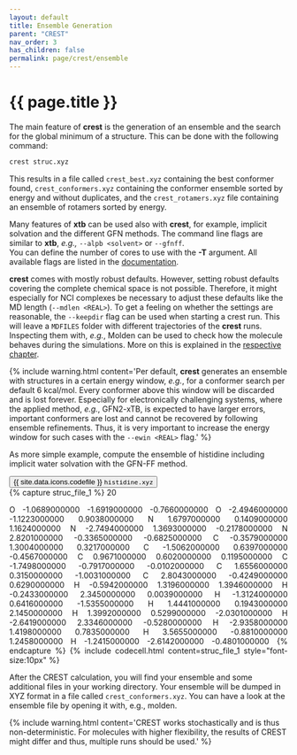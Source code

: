 ```yaml
---
layout: default
title: Ensemble Generation
parent: "CREST"
nav_order: 3
has_children: false
permalink: page/crest/ensemble
---
```


# {{ page.title }}

The main feature of **crest** is the generation of an ensemble and the search for the global minimum of a structure. This can be done with the following command:

```bash
crest struc.xyz
```

This results in a file called `crest_best.xyz` containing the best conformer found, `crest_conformers.xyz` containing the conformer ensemble sorted by energy and without duplicates, and the `crest_rotamers.xyz` file containing an ensemble of rotamers sorted by energy.

Many features of **xtb** can be used also with **crest**, for example, implicit solvation and the different GFN methods. The command line flags are similar to **xtb**, *e.g.,* `--alpb <solvent>` or `--gfnff`.  
You can define the number of cores to use with the **-T** argument. All available flags are listed in the [documentation](https://crest-lab.github.io/crest-docs/page/documentation/keywords.html).

**crest** comes with mostly robust defaults. However, setting robust defaults covering the complete chemical space is not possible. Therefore, it might especially for NCI complexes be necessary to adjust these defaults like the MD length (`--mdlen <REAL>`).
To get a feeling on whether the settings are reasonable, the `--keepdir` flag can be used when starting a crest run. This will leave a `MDFILES` folder with different trajectories of the **crest** runs.
Inspecting them with, *e.g.*, Molden can be used to check how the molecule behaves during the simulations.
More on this is explained in the [respective chapter](page/crest/nci).

{% include warning.html content='Per default, **crest** generates an ensemble with structures in a certain energy window, *e.g.*, for a conformer search per default 6 kcal/mol. Every conformer above this window will be discarded and is lost forever. Especially for electronically challenging systems, where the applied method, *e.g.*, GFN2-xTB, is expected to have larger errors, important conformers are lost and cannot be recovered by following ensemble refinements. Thus, it is very important to increase the energy window for such cases with the `--ewin <REAL>` flag.' %}

As more simple example, compute the ensemble of histidine including implicit water solvation with the GFN-FF method.

<!-- Tab links -->
<div class="tab card">
  <button
    class="tablinks tab-id-1"
    onclick="openTabId(event, 'struc-1', 'tab-id-1')"
    id="open-1">
    {{ site.data.icons.codefile }} <code>histidine.xyz</code>
  </button>
</div>
<!-- Tab content -->
<div id="struc-1" class="tabcontent tab-id-1" style="text-align:justify">
{% capture struc_file_1 %}
20

O     -1.0689000000   -1.6919000000   -0.7660000000
O     -2.4946000000   -1.1223000000    0.9038000000
N      1.6797000000    0.1409000000    1.1624000000
N     -2.7494000000    1.3693000000   -0.2178000000
N      2.8201000000   -0.3365000000   -0.6825000000
C     -0.3579000000    1.3004000000    0.3217000000
C     -1.5062000000    0.6397000000   -0.4567000000
C      0.9671000000    0.6020000000    0.1195000000
C     -1.7498000000   -0.7917000000   -0.0102000000
C      1.6556000000    0.3150000000   -1.0031000000
C      2.8043000000   -0.4249000000    0.6290000000
H     -0.5942000000    1.3196000000    1.3946000000
H     -0.2433000000    2.3450000000    0.0039000000
H     -1.3124000000    0.6416000000   -1.5355000000
H      1.4441000000    0.1943000000    2.1450000000
H      1.3992000000    0.5299000000   -2.0301000000
H     -2.6419000000    2.3346000000   -0.5280000000
H     -2.9358000000    1.4198000000    0.7835000000
H      3.5655000000   -0.8810000000    1.2458000000
H     -1.2415000000   -2.6142000000   -0.4801000000
{% endcapture %}
{% include codecell.html content=struc_file_1 style="font-size:10px" %}
</div>

After the CREST calculation, you will find your ensemble and some additional files in your working directory. Your ensemble will be dumped in XYZ format in a file called `crest_conformers.xyz`. You can have a look at the ensemble file by opening it with, e.g., molden.

{% include warning.html content='CREST works stochastically and is thus non-deterministic. For molecules with higher flexibility, the results of CREST might differ and thus, multiple runs should be used.' %}
